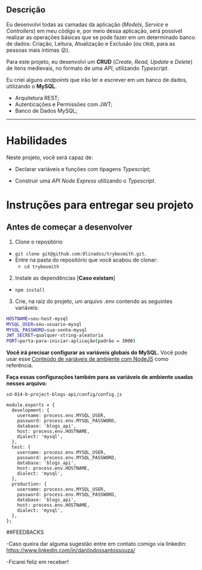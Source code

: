 ## Descrição

Eu desenvolvi todas as camadas da aplicação (_Models_, _Service_ e _Controllers_) em meu código e, por meio dessa aplicação, será possível realizar as operações básicas que se pode fazer em um determinado banco de dados: Criação, Leitura, Atualização e Exclusão (ou `CRUD`, para as pessoas mais íntimas 😜).

Para este projeto, eu desenvolvi um **CRUD** (_Create, Read, Update_ e _Delete_) de itens medievais, no formato de uma _API_, utilizando _Typescript_.

Eu criei alguns _endpoints_ que irão ler e escrever em um banco de dados, utilizando o **MySQL**.

- Arquitetura REST;
- Autenticações e Permissões com JWT;
- Banco de Dados MySQL;

---

# Habilidades

Neste projeto, você será capaz de:

- Declarar variáveis e funções com tipagens _Typescript_;

- Construir uma _API Node Express_ utilizando o _Typescript_.


# Instruções para entregar seu projeto

## Antes de começar a desenvolver

1. Clone o repositório

- `git clone git@github.com:Olinadss/trybesmith.git`.
- Entre na pasta do repositório que você acabou de clonar:
  - `cd trybesmith`

2. Instale as dependências [**Caso existam**]

- `npm install`

3. Crie, na raíz do projeto, um arquivo .env contendo as seguintes variáveis:
  
  ```sh
  HOSTNAME=seu-host-mysql
  MYSQL_USER=seu-usuario-mysql
  MYSQL_PASSWORD=sua-senha-mysql
  JWT_SECRET=qualquer-string-aleatoria
  PORT=porta-para-iniciar-aplicação(padrão = 3000)
```

**Você irá precisar configurar as variáveis globais do MySQL.** Você pode usar esse [Conteúdo de variáveis de ambiente com NodeJS](https://blog.rocketseat.com.br/variaveis-ambiente-nodejs/) como referência.

**Faça essas configurações também para as variáveis de ambiente usadas nesses arquivo:**

`sd-014-b-project-blogs-api/config/config.js`

```
module.exports = {
  development: {
    username: process.env.MYSQL_USER,
    password: process.env.MYSQL_PASSWORD,
    database: 'blogs_api',
    host: process.env.HOSTNAME,
    dialect: 'mysql',
  },
  test: {
    username: process.env.MYSQL_USER,
    password: process.env.MYSQL_PASSWORD,
    database: 'blogs_api',
    host: process.env.HOSTNAME,
    dialect: 'mysql',
  },
  production: {
    username: process.env.MYSQL_USER,
    password: process.env.MYSQL_PASSWORD,
    database: 'blogs_api',
    host: process.env.HOSTNAME,
    dialect: 'mysql',
  },
};
```

##FEEDBACKS

  -Caso queira dar alguma sugestão entre em contato comigo via linkedin: https://www.linkedin.com/in/danilodossantossouza/

  -Ficarei feliz em receber!

